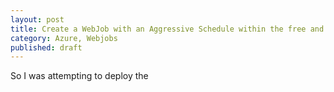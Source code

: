 ```yaml
---
layout: post
title: Create a WebJob with an Aggressive Schedule within the free and basic Pricing Tier 
category: Azure, Webjobs
published: draft
---
```


So I was attempting to deploy the  
